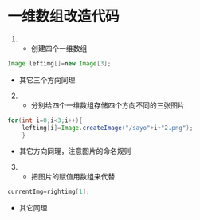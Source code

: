 # 一维数组改造代码
1. - 创建四个一维数组
```java
Image leftimg[]=new Image[3];
```
- 其它三个方向同理
2. - 分别给四个一维数组存储四个方向不同的三张图片
```java
for(int i=0;i<3;i++){
	leftimg[i]=Image.createImage("/sayo"+i+"2.png");
	}
```
- 其它方向同理，注意图片的命名规则
3. - 把图片的赋值用数组来代替
```java
currentImg=rightimg[1];
```
- 其它同理
